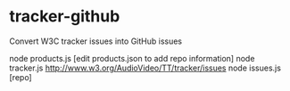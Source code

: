 # tracker-github

Convert W3C tracker issues into GitHub issues

node products.js
[edit products.json to add repo information]
node tracker.js http://www.w3.org/AudioVideo/TT/tracker/issues
node issues.js [repo]
